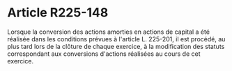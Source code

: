 # Article R225-148

Lorsque la conversion des actions amorties en actions de capital a été réalisée dans les conditions prévues à l'article L. 225-201, il est procédé, au plus tard lors de la clôture de chaque exercice, à la modification des statuts correspondant aux conversions d'actions réalisées au cours de cet exercice.
